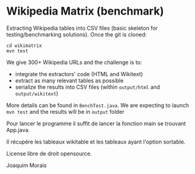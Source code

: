 # Wikipedia Matrix (benchmark)

Extracting Wikipedia tables into CSV files (basic skeleton for testing/benchmarking solutions). Once the git is cloned:
```
cd wikimatrix 
mvn test
``` 

We give 300+ Wikipedia URLs and the challenge is to:
 * integrate the extractors' code (HTML and Wikitext)
 * extract as many relevant tables as possible 
 * serialize the results into CSV files (within `output/html` and `output/wikitext`) 
 
More details can be found in `BenchTest.java`. We are expecting to launch `mvn test` and the results will be in `output` folder 


Pour lancer le programme il suffit de lancer la fonction main se trouvant App.java.

Il récupére les tableaux wikitable et les tableaux ayant l'option sortable.

License libre de droit opensource.

Joaquim Morais